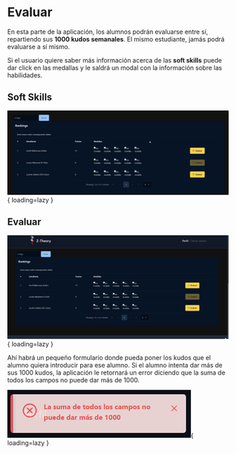 # Evaluar

En esta parte de la aplicación, los alumnos podrán evaluarse entre sí, repartiendo sus **1000 kudos semanales**. El mismo estudiante, jamás podrá evaluarse a sí mismo.

Si el usuario quiere saber más información acerca de las **soft skills** puede dar click en las medallas y le saldrá un modal con la información sobre las habilidades.

## Soft Skills
![Ejemplo soft skills](../../images/student/evaluation/student_soft_skills.gif){ loading=lazy }

## Evaluar
![Ejemplo de evaluacion](../../images/student/evaluation/student_evaluation.gif){ loading=lazy }

Ahí habrá un pequeño formulario donde pueda poner los kudos que el alumno quiera introducir para ese alumno. Si el alumno intenta dar más de sus 1000 kudos, la aplicación le retornará un error diciendo que la suma de todos los campos no puede dar más de 1000.

![Ejemplo de error](../../images/student/evaluation/student_error_evaluation_kudos.png){ loading=lazy }

